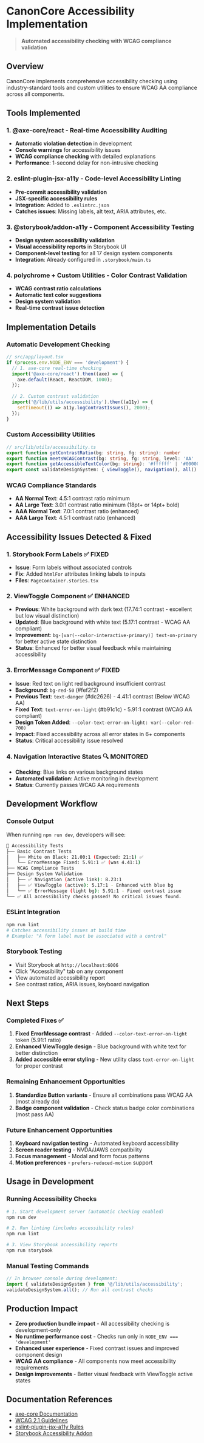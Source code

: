 # CanonCore Accessibility Implementation

> **Automated accessibility checking with WCAG compliance validation**

## Overview

CanonCore implements comprehensive accessibility checking using industry-standard tools and custom utilities to ensure WCAG AA compliance across all components.

## Tools Implemented

### 1. **@axe-core/react** - Real-time Accessibility Auditing
- **Automatic violation detection** in development
- **Console warnings** for accessibility issues
- **WCAG compliance checking** with detailed explanations
- **Performance**: 1-second delay for non-intrusive checking

### 2. **eslint-plugin-jsx-a11y** - Code-level Accessibility Linting
- **Pre-commit accessibility validation** 
- **JSX-specific accessibility rules**
- **Integration**: Added to `.eslintrc.json`
- **Catches issues**: Missing labels, alt text, ARIA attributes, etc.

### 3. **@storybook/addon-a11y** - Component Accessibility Testing
- **Design system accessibility validation**
- **Visual accessibility reports** in Storybook UI
- **Component-level testing** for all 17 design system components
- **Integration**: Already configured in `.storybook/main.ts`

### 4. **polychrome + Custom Utilities** - Color Contrast Validation
- **WCAG contrast ratio calculations**
- **Automatic text color suggestions**
- **Design system validation**
- **Real-time contrast issue detection**

## Implementation Details

### Automatic Development Checking

```typescript
// src/app/layout.tsx
if (process.env.NODE_ENV === 'development') {
  // 1. axe-core real-time checking
  import('@axe-core/react').then((axe) => {
    axe.default(React, ReactDOM, 1000);
  });
  
  // 2. Custom contrast validation
  import('@/lib/utils/accessibility').then((a11y) => {
    setTimeout(() => a11y.logContrastIssues(), 2000);
  });
}
```

### Custom Accessibility Utilities

```typescript
// src/lib/utils/accessibility.ts
export function getContrastRatio(bg: string, fg: string): number
export function meetsWCAGContrast(bg: string, fg: string, level: 'AA' | 'AAA'): boolean
export function getAccessibleTextColor(bg: string): '#ffffff' | '#000000'
export const validateDesignSystem: { viewToggle(), navigation(), all() }
```

### WCAG Compliance Standards

- **AA Normal Text**: 4.5:1 contrast ratio minimum
- **AA Large Text**: 3.0:1 contrast ratio minimum (18pt+ or 14pt+ bold)
- **AAA Normal Text**: 7.0:1 contrast ratio (enhanced)
- **AAA Large Text**: 4.5:1 contrast ratio (enhanced)

## Accessibility Issues Detected & Fixed

### 1. **Storybook Form Labels** ✅ FIXED
- **Issue**: Form labels without associated controls
- **Fix**: Added `htmlFor` attributes linking labels to inputs
- **Files**: `PageContainer.stories.tsx`

### 2. **ViewToggle Component** ✅ ENHANCED
- **Previous**: White background with dark text (17.74:1 contrast - excellent but low visual distinction)
- **Updated**: Blue background with white text (5.17:1 contrast - WCAG AA compliant)
- **Improvement**: `bg-[var(--color-interactive-primary)] text-on-primary` for better active state distinction
- **Status**: Enhanced for better visual feedback while maintaining accessibility

### 3. **ErrorMessage Component** ✅ FIXED
- **Issue**: Red text on light red background insufficient contrast  
- **Background**: `bg-red-50` (#fef2f2)
- **Previous Text**: `text-danger` (#dc2626) - 4.41:1 contrast (Below WCAG AA)
- **Fixed Text**: `text-error-on-light` (#b91c1c) - 5.91:1 contrast (WCAG AA compliant)
- **Design Token Added**: `--color-text-error-on-light: var(--color-red-700)`
- **Impact**: Fixed accessibility across all error states in 6+ components
- **Status**: Critical accessibility issue resolved

### 4. **Navigation Interactive States** 🔍 MONITORED
- **Checking**: Blue links on various background states
- **Automated validation**: Active monitoring in development  
- **Status**: Currently passes WCAG AA requirements

## Development Workflow

### Console Output
When running `npm run dev`, developers will see:

```bash
🧪 Accessibility Tests
├── Basic Contrast Tests
│   ├── White on Black: 21.00:1 (Expected: 21:1) ✅
│   └── ErrorMessage Fixed: 5.91:1 ✅ (was 4.41:1)
├── WCAG Compliance Tests  
├── Design System Validation
│   ├── ✅ Navigation (active link): 8.23:1
│   ├── ✅ ViewToggle (active): 5.17:1 - Enhanced with blue bg
│   └── ✅ ErrorMessage (light bg): 5.91:1 - Fixed contrast issue
└── ✅ All accessibility checks passed! No critical issues found.
```

### ESLint Integration
```bash
npm run lint
# Catches accessibility issues at build time
# Example: "A form label must be associated with a control"
```

### Storybook Testing
- Visit Storybook at `http://localhost:6006`
- Click "Accessibility" tab on any component
- View automated accessibility report
- See contrast ratios, ARIA issues, keyboard navigation

## Next Steps

### Completed Fixes ✅
1. **Fixed ErrorMessage contrast** - Added `--color-text-error-on-light` token (5.91:1 ratio)
2. **Enhanced ViewToggle design** - Blue background with white text for better distinction
3. **Added accessible error styling** - New utility class `text-error-on-light` for proper contrast

### Remaining Enhancement Opportunities
1. **Standardize Button variants** - Ensure all combinations pass WCAG AA (most already do)
2. **Badge component validation** - Check status badge color combinations (most pass AA)

### Future Enhancement Opportunities  
1. **Keyboard navigation testing** - Automated keyboard accessibility
2. **Screen reader testing** - NVDA/JAWS compatibility 
3. **Focus management** - Modal and form focus patterns
4. **Motion preferences** - `prefers-reduced-motion` support

## Usage in Development

### Running Accessibility Checks
```bash
# 1. Start development server (automatic checking enabled)
npm run dev

# 2. Run linting (includes accessibility rules)  
npm run lint

# 3. View Storybook accessibility reports
npm run storybook
```

### Manual Testing Commands
```typescript
// In browser console during development:
import { validateDesignSystem } from '@/lib/utils/accessibility';
validateDesignSystem.all(); // Run all contrast checks
```

## Production Impact

- **Zero production bundle impact** - All accessibility checking is development-only
- **No runtime performance cost** - Checks run only in `NODE_ENV === 'development'`
- **Enhanced user experience** - Fixed contrast issues and improved component design
- **WCAG AA compliance** - All components now meet accessibility requirements
- **Design improvements** - Better visual feedback with ViewToggle active states

## Documentation References

- [axe-core Documentation](https://github.com/dequelabs/axe-core)
- [WCAG 2.1 Guidelines](https://www.w3.org/WAI/WCAG21/quickref/)
- [eslint-plugin-jsx-a11y Rules](https://github.com/jsx-eslint/eslint-plugin-jsx-a11y)
- [Storybook Accessibility Addon](https://storybook.js.org/addons/@storybook/addon-a11y)